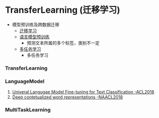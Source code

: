 # TransferLearning (迁移学习)
- 模型预训练及跨数据迁移
    - [迁移学习](###TransferLearning)
    - [语言模型预训练](###LanguageModel)
        - 预测文本所属的多个标签，类别不一定
    - [多任务学习](###MultiTaskLearning)
        - 多任务学习



### TransferLearning


### LanguageModel
1. [Univeral Langugae Model Fine-tuning for Text Classification -ACL2018](UniveralLangugaeModelFine-tuningforTextClassification.md)
2. [Deep contetualized word representations -NAACL2018](DeepContetualizedWordRepresentations.md)
### MultiTaskLearning
